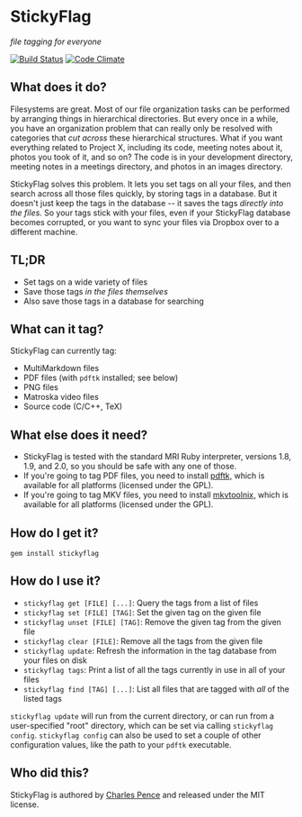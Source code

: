 
# StickyFlag

*file tagging for everyone*

[![Build Status](https://secure.travis-ci.org/cpence/stickyflag.png)](http://travis-ci.org/cpence/stickyflag) [![Code Climate](https://codeclimate.com/badge.png)](https://codeclimate.com/github/cpence/stickyflag)

## What does it do?

Filesystems are great.  Most of our file organization tasks can be performed by arranging things in hierarchical directories.  But every once in a while, you have an organization problem that can really only be resolved with categories that *cut across* these hierarchical structures.  What if you want everything related to Project X, including its code, meeting notes about it, photos you took of it, and so on?  The code is in your development directory, meeting notes in a meetings directory, and photos in an images directory.

StickyFlag solves this problem.  It lets you set tags on all your files, and then search across all those files quickly, by storing tags in a database.  But it doesn't just keep the tags in the database -- it saves the tags *directly into the files.*  So your tags stick with your files, even if your StickyFlag database becomes corrupted, or you want to sync your files via Dropbox over to a different machine.

## TL;DR

* Set tags on a wide variety of files
* Save those tags *in the files themselves*
* Also save those tags in a database for searching

## What can it tag?

StickyFlag can currently tag:

* MultiMarkdown files
* PDF files (with `pdftk` installed; see below)
* PNG files
* Matroska video files
* Source code (C/C++, TeX)

## What else does it need?

* StickyFlag is tested with the standard MRI Ruby interpreter, versions 1.8, 1.9, and 2.0, so you should be safe with any one of those.
* If you're going to tag PDF files, you need to install [pdftk,](http://www.pdflabs.com/tools/pdftk-the-pdf-toolkit/) which is available for all platforms (licensed under the GPL).
* If you're going to tag MKV files, you need to install [mkvtoolnix,](http://www.bunkus.org/videotools/mkvtoolnix/) which is available for all platforms (licensed under the GPL).

## How do I get it?

`gem install stickyflag`

## How do I use it?

* `stickyflag get [FILE] [...]`: Query the tags from a list of files
* `stickyflag set [FILE] [TAG]`: Set the given tag on the given file
* `stickyflag unset [FILE] [TAG]`: Remove the given tag from the given file
* `stickyflag clear [FILE]`: Remove all the tags from the given file
* `stickyflag update`: Refresh the information in the tag database from your files on disk
* `stickyflag tags`: Print a list of all the tags currently in use in all of your files
* `stickyflag find [TAG] [...]`: List all files that are tagged with *all* of the listed tags

`stickyflag update` will run from the current directory, or can run from a user-specified "root" directory, which can be set via calling `stickyflag config`.  `stickyflag config` can also be used to set a couple of other configuration values, like the path to your `pdftk` executable.

## Who did this?

StickyFlag is authored by [Charles Pence](http://charlespence.net) and released under the MIT license.
